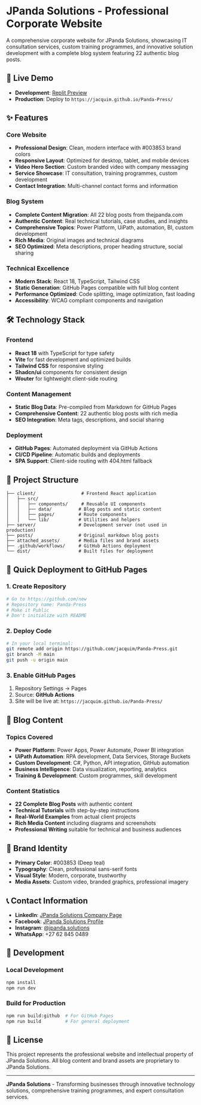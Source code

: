 # JPanda Solutions - Professional Corporate Website

A comprehensive corporate website for JPanda Solutions, showcasing IT consultation services, custom training programmes, and innovative solution development with a complete blog system featuring 22 authentic blog posts.

## 🚀 Live Demo

- **Development**: [Replit Preview](https://replit.com/@username/Panda-Press)
- **Production**: Deploy to `https://jacquim.github.io/Panda-Press/`

## ✨ Features

### Core Website
- **Professional Design**: Clean, modern interface with #003853 brand colors
- **Responsive Layout**: Optimized for desktop, tablet, and mobile devices
- **Video Hero Section**: Custom branded video with company messaging
- **Service Showcase**: IT consultation, training programmes, custom development
- **Contact Integration**: Multi-channel contact forms and information

### Blog System
- **Complete Content Migration**: All 22 blog posts from thejpanda.com
- **Authentic Content**: Real technical tutorials, case studies, and insights
- **Comprehensive Topics**: Power Platform, UiPath, automation, BI, custom development
- **Rich Media**: Original images and technical diagrams
- **SEO Optimized**: Meta descriptions, proper heading structure, social sharing

### Technical Excellence
- **Modern Stack**: React 18, TypeScript, Tailwind CSS
- **Static Generation**: GitHub Pages compatible with full blog content
- **Performance Optimized**: Code splitting, image optimization, fast loading
- **Accessibility**: WCAG compliant components and navigation

## 🛠️ Technology Stack

### Frontend
- **React 18** with TypeScript for type safety
- **Vite** for fast development and optimized builds
- **Tailwind CSS** for responsive styling
- **Shadcn/ui** components for consistent design
- **Wouter** for lightweight client-side routing

### Content Management
- **Static Blog Data**: Pre-compiled from Markdown for GitHub Pages
- **Comprehensive Content**: 22 authentic blog posts with rich media
- **SEO Integration**: Meta tags, descriptions, and social sharing

### Deployment
- **GitHub Pages**: Automated deployment via GitHub Actions
- **CI/CD Pipeline**: Automatic builds and deployments
- **SPA Support**: Client-side routing with 404.html fallback

## 📁 Project Structure

```
├── client/                 # Frontend React application
│   ├── src/
│   │   ├── components/     # Reusable UI components
│   │   ├── data/          # Blog posts and static content
│   │   ├── pages/         # Route components
│   │   └── lib/           # Utilities and helpers
├── server/                # Development server (not used in production)
├── posts/                 # Original markdown blog posts
├── attached_assets/       # Media files and brand assets
├── .github/workflows/     # GitHub Actions deployment
└── dist/                  # Built files for deployment
```

## 🚀 Quick Deployment to GitHub Pages

### 1. Create Repository
```bash
# Go to https://github.com/new
# Repository name: Panda-Press
# Make it Public
# Don't initialize with README
```

### 2. Deploy Code
```bash
# In your local terminal:
git remote add origin https://github.com/jacquim/Panda-Press.git
git branch -M main
git push -u origin main
```

### 3. Enable GitHub Pages
1. Repository Settings → Pages
2. Source: **GitHub Actions**
3. Site will be live at: `https://jacquim.github.io/Panda-Press/`

## 📝 Blog Content

### Topics Covered
- **Power Platform**: Power Apps, Power Automate, Power BI integration
- **UiPath Automation**: RPA development, Data Services, Storage Buckets
- **Custom Development**: C#, Python, API integration, GitHub automation
- **Business Intelligence**: Data visualization, reporting, analytics
- **Training & Development**: Custom programmes, skill development

### Content Statistics
- **22 Complete Blog Posts** with authentic content
- **Technical Tutorials** with step-by-step instructions
- **Real-World Examples** from actual client projects
- **Rich Media Content** including diagrams and screenshots
- **Professional Writing** suitable for technical and business audiences

## 🎨 Brand Identity

- **Primary Color**: #003853 (Deep teal)
- **Typography**: Clean, professional sans-serif fonts
- **Visual Style**: Modern, corporate, trustworthy
- **Media Assets**: Custom video, branded graphics, professional imagery

## 📞 Contact Information

- **LinkedIn**: [JPanda Solutions Company Page](https://www.linkedin.com/company/jpanda-solutions/)
- **Facebook**: [JPanda Solutions Profile](https://www.facebook.com/JPandaSolutions)
- **Instagram**: [@jpanda.solutions](https://www.instagram.com/jpanda.solutions/)
- **WhatsApp**: +27 62 845 0489

## 🔧 Development

### Local Development
```bash
npm install
npm run dev
```

### Build for Production
```bash
npm run build:github  # For GitHub Pages
npm run build         # For general deployment
```

## 📄 License

This project represents the professional website and intellectual property of JPanda Solutions. All blog content and brand assets are proprietary to JPanda Solutions.

---

**JPanda Solutions** - Transforming businesses through innovative technology solutions, comprehensive training programmes, and expert consultation services.